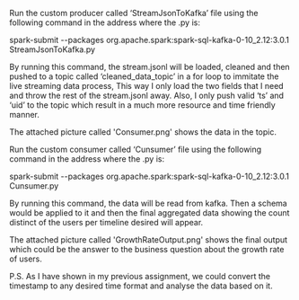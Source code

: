 Run the custom producer called ‘StreamJsonToKafka’ file using the following command in the address where the .py is:

spark-submit --packages org.apache.spark:spark-sql-kafka-0-10_2.12:3.0.1 StreamJsonToKafka.py

By running this command, the stream.jsonl will be loaded, cleaned and then pushed to a topic called ‘cleaned_data_topic’ in a for loop to immitate the live streaming data process, This way I only load the two fields that I need and throw the rest of the stream.jsonl away. Also, I only push valid ‘ts’ and ‘uid’ to the topic which result in a much more resource and time friendly manner.

The attached picture called 'Consumer.png' shows the data in the topic.

Run the custom consumer called ‘Cunsumer’ file using the following command in the address where the .py is:

spark-submit --packages org.apache.spark:spark-sql-kafka-0-10_2.12:3.0.1 Cunsumer.py

By running this command, the data will be read from kafka. Then a schema would be applied to it and then the final aggregated data showing the count distinct of the users per timeline desired will appear.

The attached picture called 'GrowthRateOutput.png' shows the final output which could be the answer to the business question about the growth rate of users.

P.S. As I have shown in my previous assignment, we could convert the timestamp to any desired time format and analyse the data based on it.
